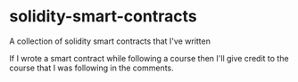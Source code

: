 # solidity-smart-contracts
A collection of solidity smart contracts that I've written 

If I wrote a smart contract while following a course then I'll give credit to the course that I was following in the comments.

